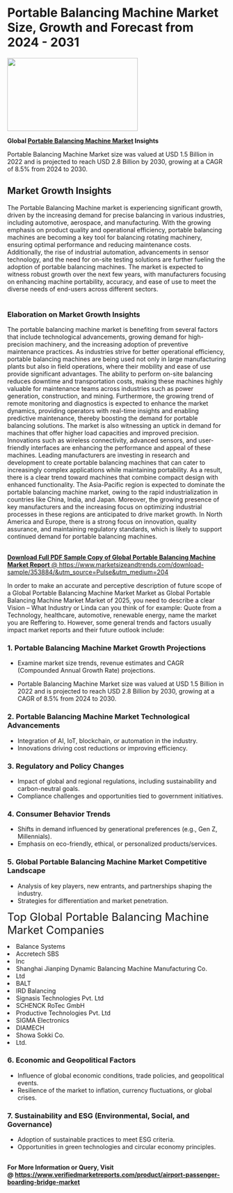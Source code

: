 <H1>Portable Balancing Machine Market Size, Growth and Forecast from 2024 - 2031</H1><img class="aligncenter size-medium wp-image-584254" src="https://thirdeyenews.in/wp-content/uploads/2024/09/Global-Market-Research-300x168.jpeg" alt="" width="300" height="168" /><p><strong>Global&nbsp;<a href="https://www.marketsizeandtrends.com/download-sample/353884/&amp;utm_source=Pulse&amp;utm_medium=204">Portable Balancing Machine Market</a> Insights</strong></p><p>Portable Balancing Machine Market size was valued at USD 1.5 Billion in 2022 and is projected to reach USD 2.8 Billion by 2030, growing at a CAGR of 8.5% from 2024 to 2030.</p><p><h2>Market Growth Insights</h2> <p>The Portable Balancing Machine market is experiencing significant growth, driven by the increasing demand for precise balancing in various industries, including automotive, aerospace, and manufacturing. With the growing emphasis on product quality and operational efficiency, portable balancing machines are becoming a key tool for balancing rotating machinery, ensuring optimal performance and reducing maintenance costs. Additionally, the rise of industrial automation, advancements in sensor technology, and the need for on-site testing solutions are further fueling the adoption of portable balancing machines. The market is expected to witness robust growth over the next few years, with manufacturers focusing on enhancing machine portability, accuracy, and ease of use to meet the diverse needs of end-users across different sectors. <br><br> <a href="download_link_here"></a> <h3>Elaboration on Market Growth Insights</h3> <p>The portable balancing machine market is benefiting from several factors that include technological advancements, growing demand for high-precision machinery, and the increasing adoption of preventive maintenance practices. As industries strive for better operational efficiency, portable balancing machines are being used not only in large manufacturing plants but also in field operations, where their mobility and ease of use provide significant advantages. The ability to perform on-site balancing reduces downtime and transportation costs, making these machines highly valuable for maintenance teams across industries such as power generation, construction, and mining. Furthermore, the growing trend of remote monitoring and diagnostics is expected to enhance the market dynamics, providing operators with real-time insights and enabling predictive maintenance, thereby boosting the demand for portable balancing solutions. The market is also witnessing an uptick in demand for machines that offer higher load capacities and improved precision. Innovations such as wireless connectivity, advanced sensors, and user-friendly interfaces are enhancing the performance and appeal of these machines. Leading manufacturers are investing in research and development to create portable balancing machines that can cater to increasingly complex applications while maintaining portability. As a result, there is a clear trend toward machines that combine compact design with enhanced functionality. The Asia-Pacific region is expected to dominate the portable balancing machine market, owing to the rapid industrialization in countries like China, India, and Japan. Moreover, the growing presence of key manufacturers and the increasing focus on optimizing industrial processes in these regions are anticipated to drive market growth. In North America and Europe, there is a strong focus on innovation, quality assurance, and maintaining regulatory standards, which is likely to support continued demand for portable balancing machines. <br><br> <a href="download_link_here"></p><p><span class=""><strong>Download Full PDF Sample Copy of Global Portable Balancing Machine Market Report</strong> @ <a href="https://www.marketsizeandtrends.com/download-sample/353884/&amp;utm_source=Pulse&amp;utm_medium=204" target="_blank">https://www.marketsizeandtrends.com/download-sample/353884/&amp;utm_source=Pulse&amp;utm_medium=204</a></span></p><p>In order to make an accurate and perceptive description of future scope of a Global&nbsp;Portable Balancing Machine Market Market as Global&nbsp;Portable Balancing Machine Market Market of 2025, you need to describe a clear Vision &ndash; What Industry or Linda can you think of for example: Quote from a Technology, healthcare, automotive, renewable energy, name the market you are Reffering to. However, some general trends and factors usually impact market reports and their future outlook include:</p><h3>1.&nbsp;<strong>Portable Balancing Machine Market Growth Projections</strong></h3><ul><li>Examine market size trends, revenue estimates and CAGR (Compounded Annual Growth Rate) projections.</li><li><p>Portable Balancing Machine Market size was valued at USD 1.5 Billion in 2022 and is projected to reach USD 2.8 Billion by 2030, growing at a CAGR of 8.5% from 2024 to 2030.</p></li></ul><h3>2.&nbsp;<strong>Portable Balancing Machine Market Technological Advancements</strong></h3><ul><li>Integration of AI, IoT, blockchain, or automation in the industry.</li><li>Innovations driving cost reductions or improving efficiency.</li></ul><h3>3.&nbsp;<strong>Regulatory and Policy Changes</strong></h3><ul><li>Impact of global and regional regulations, including sustainability and carbon-neutral goals.</li><li>Compliance challenges and opportunities tied to government initiatives.</li></ul><h3>4.&nbsp;<strong>Consumer Behavior Trends</strong></h3><ul><li>Shifts in demand influenced by generational preferences (e.g., Gen Z, Millennials).</li><li>Emphasis on eco-friendly, ethical, or personalized products/services.</li></ul><h3>5.&nbsp;<strong>Global Portable Balancing Machine Market Competitive Landscape</strong></h3><ul><li>Analysis of key players, new entrants, and partnerships shaping the industry.</li><li>Strategies for differentiation and market penetration.</li></ul><p data-pm-slice="1 1 []"><span style="color: inherit; font-family: inherit; font-size: 25px;">Top Global Portable Balancing Machine Market Companies</span></p><div class="" data-test-id=""><p><li>Balance Systems</li><li> Accretech SBS</li><li> Inc</li><li> Shanghai Jianping Dynamic Balancing Machine Manufacturing Co.</li><li>Ltd</li><li> BALT</li><li> IRD Balancing</li><li> Signasis Technologies Pvt. Ltd</li><li> SCHENCK RoTec GmbH</li><li> Productive Technologies Pvt. Ltd</li><li> SIGMA Electronics</li><li> DIAMECH</li><li> Showa Sokki Co.</li><li> Ltd.</li></p></div><h3>6.&nbsp;<strong>Economic and Geopolitical Factors</strong></h3><ul><li>Influence of global economic conditions, trade policies, and geopolitical events.</li><li>Resilience of the market to inflation, currency fluctuations, or global crises.</li></ul><h3>7.&nbsp;<strong>Sustainability and ESG (Environmental, Social, and Governance)</strong></h3><ul><li>Adoption of sustainable practices to meet ESG criteria.</li><li>Opportunities in green technologies and circular economy principles.</li></ul><h2><strong style="font-size: 14px;">For More Information or Query, Visit @&nbsp;</strong><a style="background-color: #ffffff; font-size: 14px;" href="https://www.marketsizeandtrends.com/report/portable-balancing-machine-market/" target="_blank">https://www.verifiedmarketreports.com/product/airport-passenger-boarding-bridge-market</a></h2>
